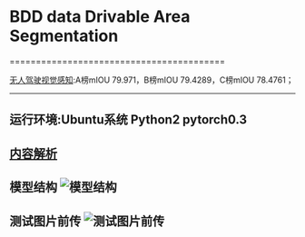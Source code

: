 # BDD data Drivable Area Segmentation
=========================================

[无人驾驶视觉感知](https://challenger.ai/competition/adp2018):A榜mIOU 79.971，B榜mIOU 79.4289，C榜mIOU 78.4761；<Br/>

--------------------------------------------------------
运行环境:Ubuntu系统 Python2 pytorch0.3
--------------------------------------------------------
[内容解析](https://zhuanlan.zhihu.com/p/53536487)<Br/>
--------------------------------------------------------
模型结构
![模型结构](https://github.com/OdingdongO/bdd_segmentation/blob/master/inference/model.jpg)<Br/>
--------------------------------------------------------

测试图片前传
![测试图片前传](https://github.com/OdingdongO/bdd_segmentation/blob/master/inference/test.jpg)<Br/>
--------------------------------------------------------
